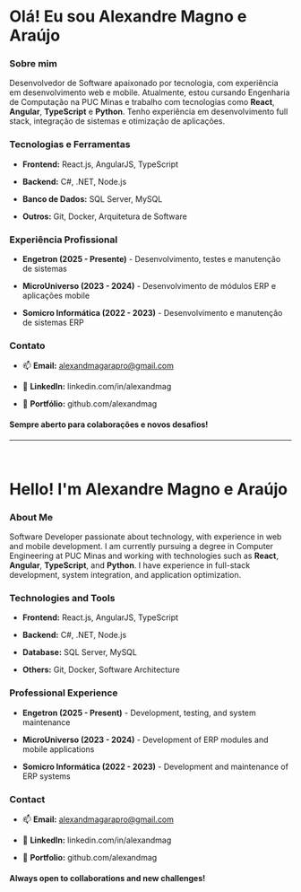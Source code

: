 # Olá! Eu sou Alexandre Magno e Araújo

### Sobre mim

Desenvolvedor de Software apaixonado por tecnologia, com experiência em desenvolvimento web e mobile. Atualmente, estou cursando Engenharia de Computação na PUC Minas e trabalho com tecnologias como **React**, **Angular**, **TypeScript** e **Python**. Tenho experiência em desenvolvimento full stack, integração de sistemas e otimização de aplicações.

### Tecnologias e Ferramentas

- **Frontend:** React.js, AngularJS, TypeScript

- **Backend:** C#, .NET, Node.js

- **Banco de Dados:** SQL Server, MySQL

- **Outros:** Git, Docker, Arquitetura de Software

### Experiência Profissional

- **Engetron (2025 - Presente)** - Desenvolvimento, testes e manutenção de sistemas

- **MicroUniverso (2023 - 2024)** - Desenvolvimento de módulos ERP e aplicações mobile

- **Somicro Informática (2022 - 2023)** - Desenvolvimento e manutenção de sistemas ERP

### Contato

- 📫 **Email:** alexandmagarapro@gmail.com

- 💼 **LinkedIn:** linkedin.com/in/alexandmag

- 📂 **Portfólio:** github.com/alexandmag

#### Sempre aberto para colaborações e novos desafios!


------------------

<br>

# Hello! I'm Alexandre Magno e Araújo

### About Me

Software Developer passionate about technology, with experience in web and mobile development. I am currently pursuing a degree in Computer Engineering at PUC Minas and working with technologies such as **React**, **Angular**, **TypeScript**, and **Python**. I have experience in full-stack development, system integration, and application optimization.

### Technologies and Tools

- **Frontend:** React.js, AngularJS, TypeScript

- **Backend:** C#, .NET, Node.js

- **Database:** SQL Server, MySQL

- **Others:** Git, Docker, Software Architecture

### Professional Experience

- **Engetron (2025 - Present)** - Development, testing, and system maintenance

- **MicroUniverso (2023 - 2024)** - Development of ERP modules and mobile applications

- **Somicro Informática (2022 - 2023)** - Development and maintenance of ERP systems

### Contact

- 📫 **Email:** alexandmagarapro@gmail.com

- 💼 **LinkedIn:** linkedin.com/in/alexandmag

- 📂 **Portfolio:** github.com/alexandmag

#### Always open to collaborations and new challenges!
